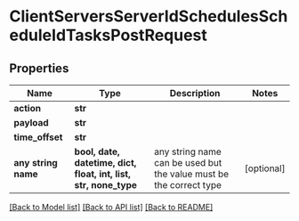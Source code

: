 # ClientServersServerIdSchedulesScheduleIdTasksPostRequest


## Properties
Name | Type | Description | Notes
------------ | ------------- | ------------- | -------------
**action** | **str** |  | 
**payload** | **str** |  | 
**time_offset** | **str** |  | 
**any string name** | **bool, date, datetime, dict, float, int, list, str, none_type** | any string name can be used but the value must be the correct type | [optional]

[[Back to Model list]](../README.md#documentation-for-models) [[Back to API list]](../README.md#documentation-for-api-endpoints) [[Back to README]](../README.md)


